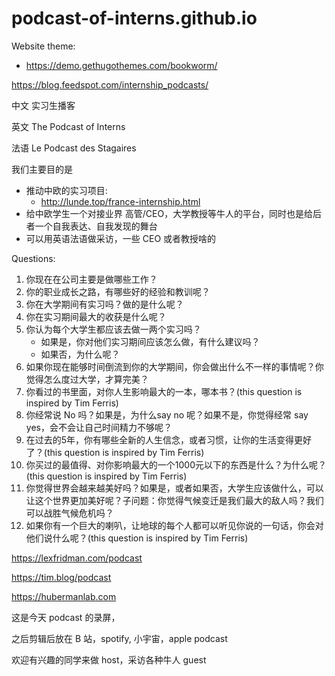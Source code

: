 # podcast-of-interns.github.io

Website theme:
- https://demo.gethugothemes.com/bookworm/

https://blog.feedspot.com/internship_podcasts/

中文 
实习生播客

英文
The Podcast of Interns

法语
Le Podcast des Stagaires

我们主要目的是
- 推动中欧的实习项目:
    - http://lunde.top/france-internship.html
- 给中欧学生一个对接业界 高管/CEO，大学教授等牛人的平台，同时也是给后者一个自我表达、自我发现的舞台
- 可以用英语法语做采访，一些 CEO 或者教授啥的



Questions:

1. 你现在在公司主要是做哪些工作？
1. 你的职业成长之路，有哪些好的经验和教训呢？
1. 你在大学期间有实习吗？做的是什么呢？
1. 你在实习期间最大的收获是什么呢？
1. 你认为每个大学生都应该去做一两个实习吗？
    - 如果是，你对他们实习期间应该怎么做，有什么建议吗？
    - 如果否，为什么呢？
1.  如果你现在能够时间倒流到你的大学期间，你会做出什么不一样的事情呢？你觉得怎么度过大学，才算完美？
1. 你看过的书里面，对你人生影响最大的一本，哪本书？(this question is inspired by Tim Ferris)
1. 你经常说 No 吗？如果是，为什么say no 呢？如果不是，你觉得经常 say yes，会不会让自己时间精力不够呢？
1. 在过去的5年，你有哪些全新的人生信念，或者习惯，让你的生活变得更好了？(this question is inspired by Tim Ferris)
1. 你买过的最值得、对你影响最大的一个1000元以下的东西是什么？为什么呢？(this question is inspired by Tim Ferris)
1.  你觉得世界会越来越美好吗？如果是，或者如果否，大学生应该做什么，可以让这个世界更加美好呢？子问题：你觉得气候变迁是我们最大的敌人吗？我们可以战胜气候危机吗？
1.  如果你有一个巨大的喇叭，让地球的每个人都可以听见你说的一句话，你会对他们说什么呢？(this question is inspired by Tim Ferris)

https://lexfridman.com/podcast

https://tim.blog/podcast

https://hubermanlab.com


这是今天 podcast 的录屏，

之后剪辑后放在 B 站，spotify, 小宇宙，apple podcast

欢迎有兴趣的同学来做 host，采访各种牛人 guest
